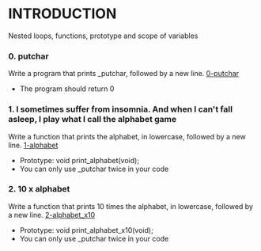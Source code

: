 # INTRODUCTION
Nested loops, functions, prototype and scope of variables

### 0. putchar
Write a program that prints _putchar, followed by a new line. [0-putchar](./0-putchar.c)
- The program should return 0

### 1. I sometimes suffer from insomnia. And when I can't fall asleep, I play what I call the alphabet game
Write a function that prints the alphabet, in lowercase, followed by a new line. [1-alphabet](./1-alphabet.c)
- Prototype: void print_alphabet(void);
- You can only use _putchar twice in your code

### 2. 10 x alphabet
Write a function that prints 10 times the alphabet, in lowercase, followed by a new line. [2-alphabet_x10](./2-alphabet_x10.c)
- Prototype: void print_alphabet_x10(void);
- You can only use _putchar twice in your code
